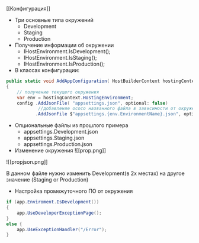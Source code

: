 [[Конфигурация]]

- Три основные типа окружений
	- Development 
	- Staging
	- Production
- Получение информации об окружении
	- IHostEnvironment.IsDevelopment(); 
	- IHostEnvironment.IsStaging(); 
	- IHostEnvironment.IsProduction();
- В классах конфигурации:
```cs
public static void AddAppConfiguration( HostBuilderContext hostingContext, IConfigurationBuilder config) 
{ 
    // получение текущего окружения
	var env = hostingContext.HostingEnvironment; 
	config .AddJsonFile( "appsettings.json", optional: false)
			//добавление ососо названного файла в зависимости от окружения
		   .AddJsonFile $"appsettings.{env.EnvironmentName}.json", optional: true); }
```
- Опциональные файлы из прошлого примера
	- appsettings.Development.json
	- appsettings.Staging.json
	- appsettings.Production.json
- Изменение окружения 
![[prop.png]]


![[propjson.png]]

В данном файле нужно изменить Development(в 2х местах) на другое значение (Staging or Production)

- Настройка промежуточного ПО от окружения
```cs
if (app.Enviroment.IsDevelopment()) 
{ 
	app.UseDeveloperExceptionPage(); 
} 
else {
	app.UseExceptionHandler("/Error"); 
}
```